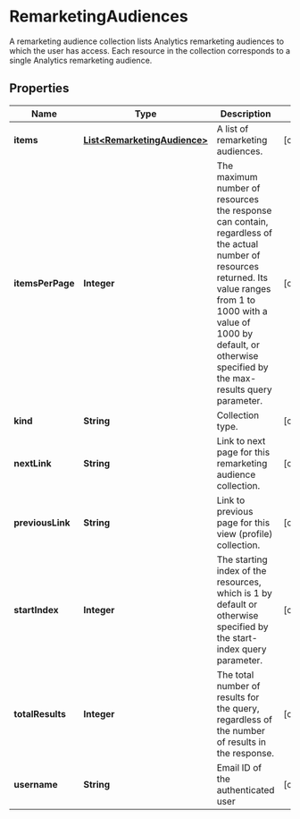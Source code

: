 

# RemarketingAudiences

A remarketing audience collection lists Analytics remarketing audiences to which the user has access. Each resource in the collection corresponds to a single Analytics remarketing audience.

## Properties

| Name | Type | Description | Notes |
|------------ | ------------- | ------------- | -------------|
|**items** | [**List&lt;RemarketingAudience&gt;**](RemarketingAudience.md) | A list of remarketing audiences. |  [optional] |
|**itemsPerPage** | **Integer** | The maximum number of resources the response can contain, regardless of the actual number of resources returned. Its value ranges from 1 to 1000 with a value of 1000 by default, or otherwise specified by the max-results query parameter. |  [optional] |
|**kind** | **String** | Collection type. |  [optional] |
|**nextLink** | **String** | Link to next page for this remarketing audience collection. |  [optional] |
|**previousLink** | **String** | Link to previous page for this view (profile) collection. |  [optional] |
|**startIndex** | **Integer** | The starting index of the resources, which is 1 by default or otherwise specified by the start-index query parameter. |  [optional] |
|**totalResults** | **Integer** | The total number of results for the query, regardless of the number of results in the response. |  [optional] |
|**username** | **String** | Email ID of the authenticated user |  [optional] |



